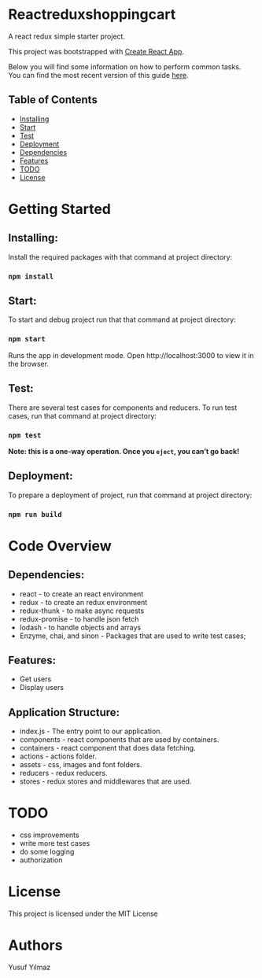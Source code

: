 # Reactreduxshoppingcart

A react redux simple starter project.

This project was bootstrapped with [Create React App](https://github.com/facebookincubator/create-react-app).

Below you will find some information on how to perform common tasks.<br>
You can find the most recent version of this guide [here](https://github.com/facebookincubator/create-react-app/blob/master/packages/react-scripts/template/README.md).


## Table of Contents

- [Installing](#Installing)
- [Start](#Start)
- [Test](#Test)
- [Deployment](#Deployment)
- [Dependencies](#Dependencies)
- [Features](#Features)
- [TODO](#TODO)
- [License](#License)


# Getting Started

## Installing:

Install the required packages with that command at project directory:

### `npm install`

## Start:

To start and debug project run that that command at project directory:

### `npm start`

Runs the app in development mode. Open http://localhost:3000 to view it in the browser. 

## Test:

There are several test cases for components and reducers. To run test cases, run that command at project directory:

### `npm test`

**Note: this is a one-way operation. Once you `eject`, you can’t go back!**

## Deployment:

To prepare a deployment of project, run that command at project directory:

### `npm run build`

# Code Overview

## Dependencies:
   
-   react - to create an react environment 
-   redux - to create an redux environment 
-   redux-thunk - to make async requests 
-   redux-promise - to handle json fetch
-   lodash - to handle objects and arrays
-   Enzyme, chai, and sinon  - Packages that are used to write test cases;                     

## Features:

-   Get users
-   Display users


## Application Structure:

-   index.js - The entry point to our application.
-   components - react components that are used by containers.
-   containers - react component that does data fetching.
-   actions - actions folder.
-   assets - css, images and font folders.
-   reducers - redux reducers.
-   stores - redux stores and middlewares that are used.


# TODO

- css improvements
- write more test cases
- do some logging
- authorization

# License

This project is licensed under the MIT License 

# Authors

Yusuf Yılmaz